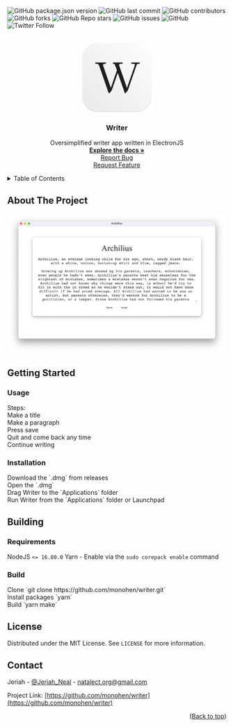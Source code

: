 <a name="readme-top"></a>
![GitHub package.json version](https://img.shields.io/github/package-json/v/monohen/writer?style=for-the-badge)
![GitHub last commit](https://img.shields.io/github/last-commit/monohen/writer?style=for-the-badge)
![GitHub contributors](https://img.shields.io/github/contributors/monohen/writer?style=for-the-badge)
![GitHub forks](https://img.shields.io/github/forks/monohen/writer?style=for-the-badge)
![GitHub Repo stars](https://img.shields.io/github/stars/monohen/writer?style=for-the-badge)
![GitHub issues](https://img.shields.io/github/issues-raw/monohen/writer?label=issues&style=for-the-badge)
![GitHub](https://img.shields.io/github/license/monohen/writer?style=for-the-badge)
![Twitter Follow](https://img.shields.io/twitter/follow/Jeriah_Neal?style=for-the-badge)

<br />
<div align="center">
  <a href="https://github.com/monohen/writer">
    <img src="https://raw.githubusercontent.com/Monohen/Writer/main/images/Writer.png" alt="Logo" width="160px" height="160px">
  </a>

<h3 align="center">Writer</h3>
  <p align="center">
    Oversimplified writer app written in ElectronJS
    <br />
    <a href="https://github.com/monohen/writer/wiki"><strong>Explore the docs »</strong></a>
    <br />
    <a href="https://github.com/monohen/writer/issues">Report Bug</a>
    <br />
    <a href="https://github.com/monohen/writer/issues">Request Feature</a>
  </p>
</div>

<details>
  <summary>Table of Contents</summary>
  <ol>
    <li>
      <a href="#about-the-project">About The Project</a>
    </li>
    <li>
      <a href="#getting-started">Getting Started</a>
      <ul>
        <li><a href="#usage">Usage</a></li>
        <li><a href="#installation">Installation</a></li>
      </ul>
    <li>
      <a href="#building">Building</a>
      <ul>
        <li><a href="#requirements">Requirements</a></li>
        <li><a href="#build">Build</a></li>
      </ul>
    </li>
    </li>
    <li><a href="#license">License</a></li>
    <li><a href="#contact">Contact</a></li>
  </ol>
</details>

## About The Project

<div align="center">
<img src="https://raw.githubusercontent.com/Monohen/Writer/main/images/AppImage.png" alt="Logo" width="1214px">
</div>

## Getting Started

### Usage

<p>
  Steps:
  <br />
  Make a title
  <br />
  Make a paragraph
  <br />
  Press save
  <br />
  Quit and come back any time
  <br />
  Continue writing
</p>

### Installation

<p>
Download the `.dmg` from releases
<br />
Open the `.dmg`
<br />
Drag Writer to the `Applications` folder
<br />
Run Writer from the `Applications` folder or Launchpad
<br />
</p>

## Building

### Requirements

NodeJS `<= 16.80.0`
Yarn - Enable via the `sudo corepack enable` command

### Build

<p>
Clone `git clone https://github.com/monohen/writer.git`
<br />
Install packages `yarn`
<br />
Build `yarn make`
<br />
</p>

<!-- LICENSE -->

## License

Distributed under the MIT License. See `LICENSE` for more information.

<!-- CONTACT -->

## Contact

Jeriah - [@Jeriah_Neal](https://twitter.com/jeriah_neal) - natalect.org@gmail.com

Project Link: [https://github.com/monohen/writer](https://github.com/monohen/writer)

<p align="right">(<a href="#readme-top">Back to top</a>)</p>
